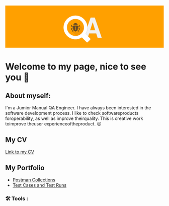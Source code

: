 ![HEADER](https://github.com/Shuric1992/Shuric1992/blob/main/qa-2-minxd.png)

# Welcome to my page, nice to see you 👋
## About myself:
I'm a Jumior Manual QA Engineer. I have always been interested in the software development process. I like to check
softwareproducts foroperability, as well as improve theirquality.
This is creative work toimprove theuser experienceoftheproduct. :wink:

## My CV
[Link to my CV](https://https://drive.google.com/file/d/1KMKn3UkN_5t5vIX_6gdQlQbYVSwmfFja/view?usp=sharing)

## My Portfolio
* [Postman Collections](https://github.com/Shuric1992/Postman-Collections.git)
* [Test Cases and Test Runs](https://github.com/Shuric1992/Test-Cases.git)

### :hammer_and_wrench: Tools :




<!--
**Shuric1992/Shuric1992** is a ✨ _special_ ✨ repository because its `README.md` (this file) appears on your GitHub profile.

Here are some ideas to get you started:

- 🔭 I’m currently working on ...
- 🌱 I’m currently learning ...
- 👯 I’m looking to collaborate on ...
- 🤔 I’m looking for help with ...
- 💬 Ask me about ...
- 📫 How to reach me: ...
- 😄 Pronouns: ...
- ⚡ Fun fact: ...
-->
